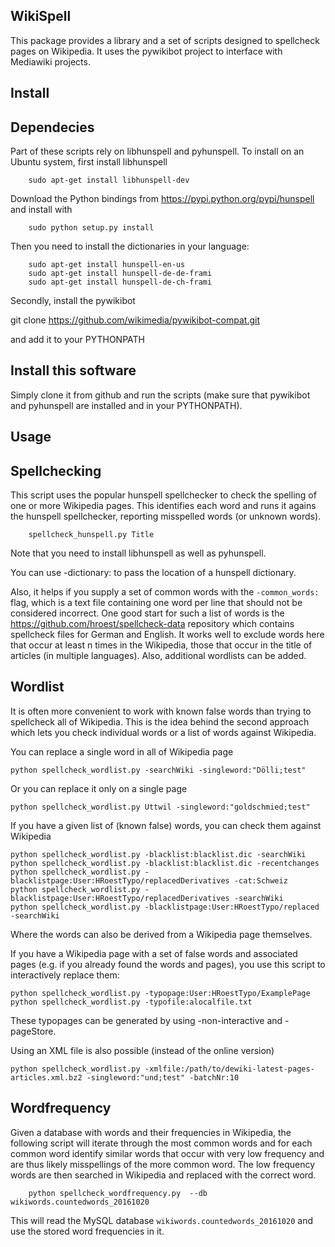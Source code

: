 WikiSpell
--------

This package provides a library and a set of scripts designed to spellcheck
pages on Wikipedia. It uses the pywikibot project to interface with Mediawiki
projects.

Install
-----

## Dependecies

Part of these scripts rely on libhunspell and pyhunspell. To install on an
Ubuntu system, first install libhunspell

        sudo apt-get install libhunspell-dev

Download the Python bindings from https://pypi.python.org/pypi/hunspell and install with

        sudo python setup.py install

Then you need to install the dictionaries in your language:

        sudo apt-get install hunspell-en-us
        sudo apt-get install hunspell-de-de-frami
        sudo apt-get install hunspell-de-ch-frami

Secondly, install the pywikibot

git clone https://github.com/wikimedia/pywikibot-compat.git

and add it to your PYTHONPATH

## Install this software

Simply clone it from github and run the scripts (make sure that pywikibot and
pyhunspell are installed and in your PYTHONPATH).

Usage
-----

## Spellchecking

This script uses the popular hunspell spellchecker to check the spelling of one
or more Wikipedia pages. This identifies each word and runs it agains the
hunspell spellchecker, reporting misspelled words (or unknown words).

        spellcheck_hunspell.py Title

Note that you need to install libhunspell as well as pyhunspell.

You can use -dictionary: to pass the location of a hunspell dictionary.

Also, it helps if you supply a set of common words with the `-common_words:`
flag, which is a text file containing one word per line that should not be
considered incorrect. One good start for such a list of words is the
https://github.com/hroest/spellcheck-data repository which contains spellcheck
files for German and English. It works well to exclude words here that occur at
least n times in the Wikipedia, those that occur in the title of articles (in
multiple languages). Also, additional wordlists can be added.

## Wordlist

It is often more convenient to work with known false words than trying to
spellcheck all of Wikipedia. This is the idea behind the second approach which
lets you check individual words or a list of words against Wikipedia.

You can replace a single word in all of Wikipedia page

    python spellcheck_wordlist.py -searchWiki -singleword:"Dölli;test"

Or you can replace it only on a single page

    python spellcheck_wordlist.py Uttwil -singleword:"goldschmied;test"

If you have a given list of (known false) words, you can check them against Wikipedia

    python spellcheck_wordlist.py -blacklist:blacklist.dic -searchWiki
    python spellcheck_wordlist.py -blacklist:blacklist.dic -recentchanges
    python spellcheck_wordlist.py -blacklistpage:User:HRoestTypo/replacedDerivatives -cat:Schweiz
    python spellcheck_wordlist.py -blacklistpage:User:HRoestTypo/replacedDerivatives -searchWiki
    python spellcheck_wordlist.py -blacklistpage:User:HRoestTypo/replaced -searchWiki

Where the words can also be derived from a Wikipedia page themselves.

If you have a Wikipedia page with a set of false words and associated pages
(e.g. if you already found the words and pages), you use this script to
interactively replace them:

    python spellcheck_wordlist.py -typopage:User:HRoestTypo/ExamplePage
    python spellcheck_wordlist.py -typofile:alocalfile.txt

These typopages can be generated by using -non-interactive and -pageStore.

Using an XML file is also possible (instead of the online version)

    python spellcheck_wordlist.py -xmlfile:/path/to/dewiki-latest-pages-articles.xml.bz2 -singleword:"und;test" -batchNr:10

## Wordfrequency

Given a database with words and their frequencies in Wikipedia, the following
script will iterate through the most common words and for each common word
identify similar words that occur with very low frequency and are thus likely
misspellings of the more common word. The low frequency words are then searched
in Wikipedia and replaced with the correct word.

        python spellcheck_wordfrequency.py  --db wikiwords.countedwords_20161020

This will read the MySQL database `wikiwords.countedwords_20161020` and use the
stored word frequencies in it.

